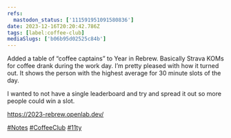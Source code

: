 ```yaml
---
refs:
  mastodon_status: ['111591951091580836']
date: 2023-12-16T20:20:42.786Z
tags: [label:coffee-club]
mediaSlugs: ['b06b95d02525c84b']
---
```


<!-- simplify tags using a known map and make sure they are put in PascalCase -->

<!-- refs.mastodon or refs.mastodon_status ? -->

<!-- un-minify HTML ? -->

<p>Added a table of “coffee captains” to Year in Rebrew. Basically Strava KOMs for coffee drank during the work day. I’m pretty pleased with how it turned out. It shows the person with the highest average for 30 minute slots of the day. </p>

<p>I wanted to not have a single leaderboard and try and spread it out so more people could win a slot. </p>

<!-- un-invisible things & simplify anchors ? -->

<p><a href="https://2023-rebrew.openlab.dev/" target="_blank" rel="nofollow noopener noreferrer" translate="no"><span class="invisible">https://</span><span class="">2023-rebrew.openlab.dev/</span><span class="invisible"></span></a></p>

<!-- trim hashtags + empty paragraphs ? -->
<!-- [rel=tag] or a.hashtag -->
<!-- only for paragraphs which **exclusively** contain tags though -->
<!-- or remove known hashtags i.e. #Notes and #CoffeeClub -->

<p><a href="https://hyem.tech/tags/Notes" class="mention hashtag" rel="tag">#<span>Notes</span></a> <a href="https://hyem.tech/tags/CoffeeClub" class="mention hashtag" rel="tag">#<span>CoffeeClub</span></a> <a href="https://hyem.tech/tags/11ty" class="mention hashtag" rel="tag">#<span>11ty</span></a></p>

<!-- Ignore replies from different accounts -->
<!-- account.id !== {{ me }} -->

<!-- Ignore my replies to replies from different accounts -->
<!-- in_reply_to_account_id !== null && in_reply_to_account_id !== {{ me }} -->

<!-- some sort of separator to mark different toots ? -->
